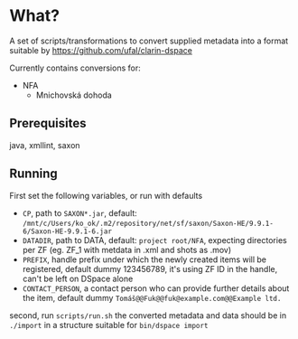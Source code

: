 # What?
A set of scripts/transformations to convert supplied metadata into a format suitable by https://github.com/ufal/clarin-dspace

Currently contains conversions for:
 - NFA
   - Mnichovská dohoda
   
## Prerequisites
java, xmllint, saxon


## Running
First set the following variables, or run with defaults

 - `CP`, path to `SAXON*.jar`, default: `/mnt/c/Users/ko_ok/.m2/repository/net/sf/saxon/Saxon-HE/9.9.1-6/Saxon-HE-9.9.1-6.jar`
 - `DATADIR`, path to DATA, default: `project root/NFA`, expecting directories per ZF (eg. ZF_1 with metdata in .xml and shots as .mov)
 - `PREFIX`, handle prefix under which the newly created items will be registered, default dummy 123456789, it's using ZF ID in the handle, can't be left on DSpace alone
 - `CONTACT_PERSON`, a contact person who can provide further details about the item, default dummy `Tomáš@@Fuk@@fuk@example.com@@Example ltd.`
 
 second, run `scripts/run.sh` the converted metadata and data should be in `./import` in a structure suitable for `bin/dspace import`
